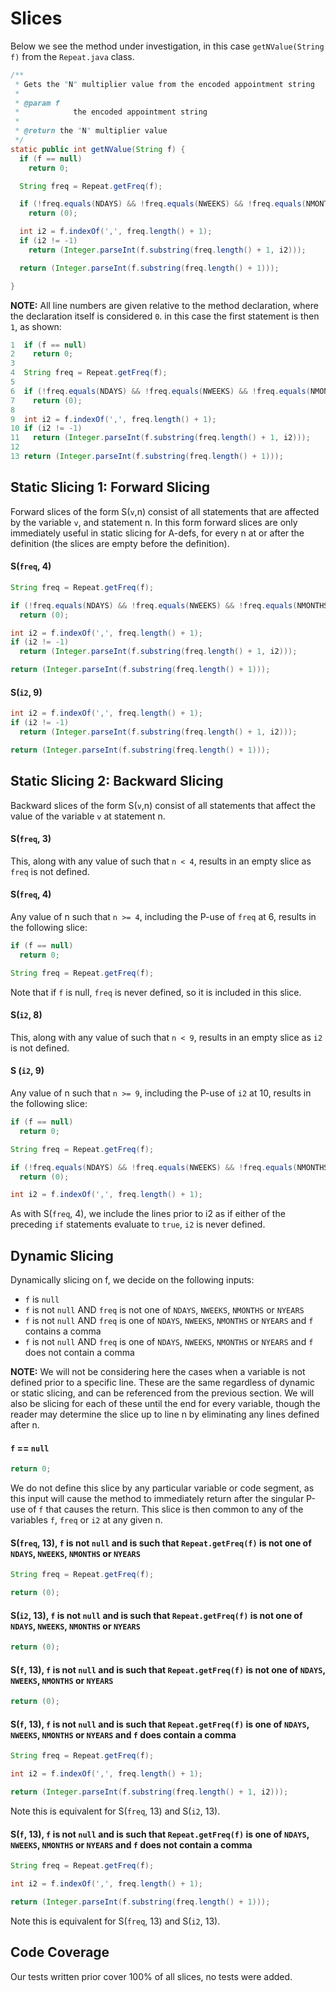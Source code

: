 # Slices

Below we see the method under investigation, in this case `getNValue(String f)` from the `Repeat.java` class.

```java
/**
 * Gets the "N" multiplier value from the encoded appointment string
 *
 * @param f
 *            the encoded appointment string
 *
 * @return the "N" multiplier value
 */
static public int getNValue(String f) {
  if (f == null)
    return 0;

  String freq = Repeat.getFreq(f);

  if (!freq.equals(NDAYS) && !freq.equals(NWEEKS) && !freq.equals(NMONTHS) && !freq.equals(NYEARS))
    return (0);

  int i2 = f.indexOf(',', freq.length() + 1);
  if (i2 != -1)
    return (Integer.parseInt(f.substring(freq.length() + 1, i2)));

  return (Integer.parseInt(f.substring(freq.length() + 1)));

}
```

**NOTE:** All line numbers are given relative to the method declaration, where the declaration itself is considered `0`. in this case the first statement is then `1`, as shown:

```java
1  if (f == null)
2    return 0;
3
4  String freq = Repeat.getFreq(f);
5
6  if (!freq.equals(NDAYS) && !freq.equals(NWEEKS) && !freq.equals(NMONTHS) && !freq.equals(NYEARS))
7    return (0);
8
9  int i2 = f.indexOf(',', freq.length() + 1);
10 if (i2 != -1)
11   return (Integer.parseInt(f.substring(freq.length() + 1, i2)));
12
13 return (Integer.parseInt(f.substring(freq.length() + 1)));
```

## Static Slicing 1: Forward Slicing

Forward slices of the form S(`v`,n) consist of all statements that are affected by the variable `v`, and statement n. In this form forward slices are only immediately useful in static slicing for A-defs, for every n at or after the definition (the slices are empty before the definition).

#### S(`freq`, 4)

```java
String freq = Repeat.getFreq(f);

if (!freq.equals(NDAYS) && !freq.equals(NWEEKS) && !freq.equals(NMONTHS) && !freq.equals(NYEARS))
  return (0);

int i2 = f.indexOf(',', freq.length() + 1);
if (i2 != -1)
  return (Integer.parseInt(f.substring(freq.length() + 1, i2)));

return (Integer.parseInt(f.substring(freq.length() + 1)));
```

#### S(`i2`, 9)

```java
int i2 = f.indexOf(',', freq.length() + 1);
if (i2 != -1)
  return (Integer.parseInt(f.substring(freq.length() + 1, i2)));

return (Integer.parseInt(f.substring(freq.length() + 1)));
```

## Static Slicing 2: Backward Slicing

Backward slices of the form S(`v`,n) consist of all statements that affect the value of the variable `v` at statement n.

#### S(`freq`, 3)

This, along with any value of such that `n < 4`, results in an empty slice as `freq` is not defined.

#### S(`freq`, 4)

Any value of n such that `n >= 4`, including the P-use of `freq` at 6, results in the following slice:

```java
if (f == null)
  return 0;

String freq = Repeat.getFreq(f);
```

Note that if `f` is null, `freq` is never defined, so it is included in this slice.

#### S(`i2`, 8)

This, along with any value of such that `n < 9`, results in an empty slice as `i2` is not defined.

#### S (`i2`, 9)

Any value of n such that `n >= 9`, including the P-use of `i2` at  10, results in the following slice:

```java
if (f == null)
  return 0;

String freq = Repeat.getFreq(f);

if (!freq.equals(NDAYS) && !freq.equals(NWEEKS) && !freq.equals(NMONTHS) && !freq.equals(NYEARS))
  return (0);

int i2 = f.indexOf(',', freq.length() + 1);
```

As with S(`freq`, 4), we include the lines prior to i2 as if either of the preceding `if` statements evaluate to `true`, `i2` is never defined.

## Dynamic Slicing

Dynamically slicing on f, we decide on the following inputs:

* `f` is `null`
* `f` is not `null` AND `freq` is not one of `NDAYS`, `NWEEKS`, `NMONTHS` or `NYEARS`
* `f` is not `null` AND `freq` is one of `NDAYS`, `NWEEKS`, `NMONTHS` or `NYEARS` and `f` contains a comma
* `f` is not `null` AND `freq` is one of `NDAYS`, `NWEEKS`, `NMONTHS` or `NYEARS` and `f` does not contain a comma

**NOTE:** We will not be considering here the cases when a variable is not defined prior to a specific line. These are the same regardless of dynamic or static slicing, and can be referenced from the previous section. We will also be slicing for each of these until the end for every variable, though the reader may determine the slice up to line n by eliminating any lines defined after n.

#### `f` == `null`

```java
return 0;
```

We do not define this slice by any particular variable or code segment, as this input will cause the method to immediately return after the singular P-use of `f` that causes the return. This slice is then common to any of the variables `f`, `freq` or `i2` at any given n.

#### S(`freq`, 13), `f` is not `null` and is such that `Repeat.getFreq(f)` is not one of `NDAYS`, `NWEEKS`, `NMONTHS` or `NYEARS`

```java
String freq = Repeat.getFreq(f);

return (0);
```

#### S(`i2`, 13), `f` is not `null` and is such that `Repeat.getFreq(f)` is not one of `NDAYS`, `NWEEKS`, `NMONTHS` or `NYEARS`

```java
return (0);
```

#### S(`f`, 13), `f` is not `null` and is such that `Repeat.getFreq(f)` is not one of `NDAYS`, `NWEEKS`, `NMONTHS` or `NYEARS`

```java
return (0);
```

#### S(`f`, 13), `f` is not `null` and is such that `Repeat.getFreq(f)` is one of `NDAYS`, `NWEEKS`, `NMONTHS` or `NYEARS` and `f` does contain a comma

```java
String freq = Repeat.getFreq(f);

int i2 = f.indexOf(',', freq.length() + 1);

return (Integer.parseInt(f.substring(freq.length() + 1, i2)));
```

Note this is equivalent for S(`freq`, 13) and S(`i2`, 13).

#### S(`f`, 13), `f` is not `null` and is such that `Repeat.getFreq(f)` is one of `NDAYS`, `NWEEKS`, `NMONTHS` or `NYEARS` and `f` does not contain a comma

```java
String freq = Repeat.getFreq(f);

int i2 = f.indexOf(',', freq.length() + 1);

return (Integer.parseInt(f.substring(freq.length() + 1)));
```

Note this is equivalent for S(`freq`, 13) and S(`i2`, 13).

## Code Coverage
Our tests written prior cover 100% of all slices, no tests were added.
